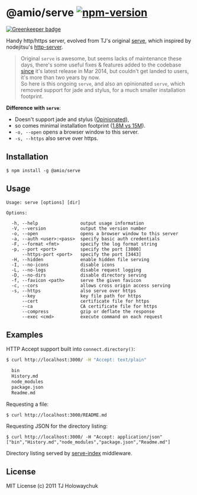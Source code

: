 # @amio/serve [![npm-version][npm-badge]][npm-link]

[![Greenkeeper badge](https://badges.greenkeeper.io/amio/serve.svg)](https://greenkeeper.io/)

Handy http/https server, evolved from TJ's original [serve](https://github.com/tj/serve), which inspired by nodejitsu's [http-server](https://github.com/nodejitsu/http-server).

> Original `serve` is awesome, but seems lacks of maintenance these days,
> there's some useful fixes & features added to the codebase
> [since](https://github.com/tj/serve/compare/1.4.0...master) it's
> latest release in Mar 2014, but couldn't get landed to users,
> it's more than two years by now.  
> So here is this ongoing `serve`, and also an opinionated `serve`,
> which removed support for jade and stylus, for a much smaller installation footprint.

**Difference with `serve`**:

- Doesn't support jade and stylus ([Opinionated](https://github.com/amio/serve/issues/2)),
- so comes minimal installation footprint ([1.8M vs 15M](https://github.com/amio/serve/issues/2#issuecomment-238825598)).
- `-o, --open` opens a browser window to this server.
- `-s, --https` also serve over https.

## Installation

    $ npm install -g @amio/serve

## Usage

```
Usage: serve [options] [dir]

Options:

  -h, --help                output usage information
  -V, --version             output the version number
  -o, --open                opens a browser window to this server
  -a, --auth <user>:<pass>  specify basic auth credentials
  -F, --format <fmt>        specify the log format string
  -p, --port <port>         specify the port [3000]
      --https-port <port>   specify the port [3443]
  -H, --hidden              enable hidden file serving
  -I, --no-icons            disable icons
  -L, --no-logs             disable request logging
  -D, --no-dirs             disable directory serving
  -f, --favicon <path>      serve the given favicon
  -c, --cors                allows cross origin access serving
  -s, --https               also serve over https
      --key                 key file path for https
      --cert                certificate file for https
      --ca                  CA certificate file for https
      --compress            gzip or deflate the response
      --exec <cmd>          execute command on each request
```

## Examples

HTTP Accept support built into `connect.directory()`:

```bash
$ curl http://localhost:3000/ -H "Accept: text/plain"

  bin
  History.md
  node_modules
  package.json
  Readme.md
```

Requesting a file:

    $ curl http://localhost:3000/README.md

Requesting JSON for the directory listing:

    $ curl http://localhost:3000/ -H "Accept: application/json"
    ["bin","History.md","node_modules","package.json","Readme.md"]

Directory listing served by [serve-index](https://github.com/expressjs/serve-index) middleware.

## License

MIT License (c) 2011 TJ Holowaychuk

[npm-badge]: https://img.shields.io/npm/v/@amio/serve.svg?style=flat-square
[npm-link]: http://www.npmjs.com/package/@amio/serve

